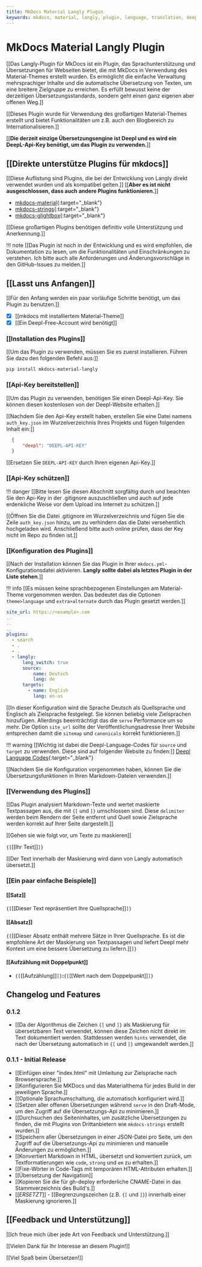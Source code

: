 ```yaml
---
title: MkDocs Material Langly Plugin
keywords: mkdocs, material, langly, plugin, language, translation, deepl, multilingual, internationalization, localization
---
```


# MkDocs Material Langly Plugin

[[Das Langly-Plugin für MkDocs ist ein Plugin, das Sprachunterstützung und Übersetzungen für Webseiten bietet, die mit MkDocs in Verwendung des Material-Themes erstellt wurden. Es ermöglicht die einfache Verwaltung mehrsprachiger Inhalte und die automatische Übersetzung von Texten, um eine breitere Zielgruppe zu erreichen. Es erfüllt bewusst keine der derzeitigen Übersetzungsstandards, sondern geht einen ganz eigenen aber offenen Weg.]]

[[Dieses Plugin wurde für Verwendung des großartigen Material-Themes erstellt und bietet Funktionalitäten um z.B. auch den Blogbereich zu Internationalisieren.]]

[[**Die derzeit einzige Übersetzungsengine ist Deepl und es wird ein DeepL-Api-Key benötigt, um das Plugin zu verwenden.**]]

## [[Direkte unterstütze Plugins für mkdocs]] ##

[[Diese Auflistung sind Plugins, die bei der Entwicklung von Langly direkt verwendet wurden und als kompatibel gelten.]]
[[**Aber es ist nicht ausgeschlossen, dass auch andere Plugins funktionieren.**]]

- [mkdocs-material](https://squidfunk.github.io/mkdocs-material){:target="_blank"}
- [mkdocs-strings](https://mkdocstrings.github.io){:target="_blank"}
- [mkdocs-glightbox](https://github.com/blueswen/mkdocs-glightbox){:target="_blank"}

<!-- Abastz für inkludierte Plugins mit Danksagung -->

[[Diese großartigen Plugins benötigen definitiv volle Unterstützung und Anerkennung.]]

!!! note
    [[Das Plugin ist noch in der Entwicklung und es wird empfohlen, die Dokumentation zu lesen, um die Funktionalitäten und Einschränkungen zu verstehen. Ich bitte auch alle Anforderungen und Änderungsvorschläge in den GitHub-Issues zu melden.]]

## [[Lasst uns Anfangen]]

[[Für den Anfang werden ein paar vorläufige Schritte benötigt, um das Plugin zu benutzen.]]

- [x] [[mkdocs mit installiertem Material-Theme]]
- [x] [[Ein Deepl-Free-Account wird benötigt]]

### [[Installation des Plugins]]

[[Um das Plugin zu verwenden, müssen Sie es zuerst installieren. Führen Sie dazu den folgenden Befehl aus:]]

```bash
pip install mkdocs-material-langly
```

### [[Api-Key bereitstellen]]

[[Um das Plugin zu verwenden, benötigen Sie einen Deepl-Api-Key. Sie können diesen kostenlosen von der Deepl-Website erhalten.]]

[[Nachdem Sie den Api-Key erstellt haben, erstellen Sie eine Datei namens `auth_key.json` im Wurzelverzeichnis Ihres Projekts und fügen folgenden Inhalt ein:]]

```json
  {
      "deepl": "DEEPL-API-KEY"
  }

```

[[Ersetzen Sie `DEEPL-API-KEY` durch Ihren eigenen Api-Key.]]

### [[Api-Key schützen]]

!!! danger
    [[Bitte lesen Sie diesen Abschnitt sorgfältig durch und beachten Sie den Api-Key in der .gitignore auszuschließen und auch auf jede erdenkliche Weise vor dem Upload ins Internet zu schützen.]]

[[Öffnen Sie die Datei .gitignore im Wurzelverzeichnis und fügen Sie die Zeile `auth_key.json` hinzu, um zu verhindern das die Datei versehentlich hochgeladen wird. Anschließend bitte auch online prüfen, dass der Key nicht im Repo zu finden ist.]]

### [[Konfiguration des Plugins]]

[[Nach der Installation können Sie das Plugin in Ihrer `mkdocs.yml`-Konfigurationsdatei aktivieren. **Langly sollte dabei als letztes Plugin in der Liste stehen**.]]

!!! info
    [[Es müssen keine sprachbezogenen Einstellungen am Material-Theme vorgenommen werden. Das bedeutet das die Optionen `theme>language` und `extra>alternate` durch das Plugin gesetzt werden.]]

```yaml
site_url: https://<example>.com
..
..
..
plugins:
  - search
  - .
  - .
  - langly:
      lang_switch: true
      source:
          name: Deutsch
          lang: de
      targets:
        - name: English
          lang: en-us

```

[[In dieser Konfiguration wird die Sprache Deutsch als Quellsprache und Englisch als Zielsprache festgelegt. Sie können beliebig viele Zielsprachen hinzufügen. Allerdings beeinträchtigt das die `serve` Performance um so mehr. Die Option  `site_url` sollte der Veröffentlichungsadresse Ihrer Website entsprechen damit die `sitemap` und `canonicals` korrekt funktionieren.]]

!!! warning
    [[Wichtig ist dabei die Deepl-Language-Codes für `source` und `target` zu verwenden. Diese sind auf folgender Website zu finden:]] [Deepl Language Codes](https://developers.deepl.com/docs/resources/supported-languages){:target="_blank"}

[[Nachdem Sie die Konfiguration vorgenommen haben, können Sie die Übersetzungsfunktionen in Ihren Markdown-Dateien verwenden.]]

### [[Verwendung des Plugins]]

[[Das Plugin analysiert Markdown-Texte und wertet maskierte Textpassagen aus, die mit `{[` und `]}` umschlossen sind. Diese `delimiter` werden beim Rendern der Seite entfernt und Quell sowie Zielsprache werden korrekt auf Ihrer Seite dargestellt.]] 

[[Gehen sie wie folgt vor, um Texte zu maskieren]]

`{[`[[Ihr Text]]`]}`

[[Der Text innerhalb der Maskierung wird dann von Langly automatisch übersetzt.]]

### [[Ein paar einfache Beispiele]]

#### [[Satz]]

`{[`[[Dieser Text repräsentiert Ihre Quellsprache]]`]}`

#### [[Absatz]]

`{[`[[Dieser Absatz enthält mehrere Sätze in Ihrer Quellsprache. Es ist die empfohlene Art der Maskierung von Textpassagen und liefert Deepl mehr Kontext um eine bessere Übersetzung zu liefern.]]`]}`
#### [[Aufzählung mit Doppelpunkt]]

- `{[`[[Aufzählung]]`]}`**:**`{[`[[Wert nach dem Doppelpunkt]]`]}`

## Changelog und Features

### 0.1.2

- [[Da der Algorithmus die Zeichen `{[` und `]}` als Maskierung für übersetzbaren Text verwendet, können diese Zeichen nicht direkt im Text dokumentiert werden. Stattdessen werden `hints` verwendet, die nach der Übersetzung automatisch in `{[` und `]}` umgewandelt werden.]]

### 0.1.1 - Initial Release
  
- [[Einfügen einer "index.html" mit Umleitung zur Zielsprache nach Browsersprache.]]
- [[Konfigurieren Sie MKDocs und das Materialthema für jedes Build in der jeweiligen Sprache.]]
- [[Optionale Sprachumschaltung, die automatisch konfiguriert wird.]]
- [[Setzen aller offenen Übersetzungen während `serve` in den Draft-Mode, um den Zugriff auf die Übersetzungs-Api zu minimieren.]]
- [[Durchsuchen des Seiteninhaltes, um zusätzliche Übersetzungen zu finden, die mit Plugins von Drittanbietern wie `mkdocs-strings` erstellt wurden.]]
- [[Speichern aller Übersetzungen in einer JSON-Datei pro Seite, um den Zugriff auf die Übersetzungs-Api zu minimieren und manuelle Änderungen zu ermöglichen.]]
- [[Konvertiert Markdown in HTML, übersetzt und konvertiert zurück, um Textformatierungen wie `code`, `strong` und `em` zu erhalten.]]
- [[Fixe-Wörter in Code-Tags mit temporären HTML-Attributen erhalten.]]
- [[Übersetzung der Navigation]]
- [[Kopieren Sie die für gh-deploy erforderliche CNAME-Datei in das Stammverzeichnis des Build's.]]
- [[*ERSETZT*]] - [[Begrenzungszeichen (z.B. `{[` und `]}`) innerhalb einer Maskierung ignorieren.]]

## [[Feedback und Unterstützung]]

[[Ich freue mich über jede Art von Feedback und Unterstützung.]]

[[Vielen Dank für Ihr Interesse an diesem Plugin!]]

[[Viel Spaß beim Übersetzen!]]